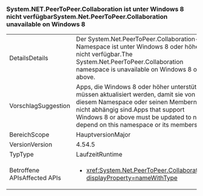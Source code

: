 ### <a name="systemnetpeertopeercollaboration-unavailable-on-windows-8"></a><span data-ttu-id="57dfe-101">System.NET.PeerToPeer.Collaboration ist unter Windows 8 nicht verfügbar</span><span class="sxs-lookup"><span data-stu-id="57dfe-101">System.Net.PeerToPeer.Collaboration unavailable on Windows 8</span></span>

|   |   |
|---|---|
|<span data-ttu-id="57dfe-102">Details</span><span class="sxs-lookup"><span data-stu-id="57dfe-102">Details</span></span>|<span data-ttu-id="57dfe-103">Der System.Net.PeerToPeer.Collaboration-Namespace ist unter Windows 8 oder höher nicht verfügbar.</span><span class="sxs-lookup"><span data-stu-id="57dfe-103">The System.Net.PeerToPeer.Collaboration namespace is unavailable on Windows 8 or above.</span></span>|
|<span data-ttu-id="57dfe-104">Vorschlag</span><span class="sxs-lookup"><span data-stu-id="57dfe-104">Suggestion</span></span>|<span data-ttu-id="57dfe-105">Apps, die Windows 8 oder höher unterstützen, müssen aktualisiert werden, damit sie von diesem Namespace oder seinen Membern nicht abhängig sind.</span><span class="sxs-lookup"><span data-stu-id="57dfe-105">Apps that support Windows 8 or above must be updated to not depend on this namespace or its members.</span></span>|
|<span data-ttu-id="57dfe-106">Bereich</span><span class="sxs-lookup"><span data-stu-id="57dfe-106">Scope</span></span>|<span data-ttu-id="57dfe-107">Hauptversion</span><span class="sxs-lookup"><span data-stu-id="57dfe-107">Major</span></span>|
|<span data-ttu-id="57dfe-108">Version</span><span class="sxs-lookup"><span data-stu-id="57dfe-108">Version</span></span>|<span data-ttu-id="57dfe-109">4.5</span><span class="sxs-lookup"><span data-stu-id="57dfe-109">4.5</span></span>|
|<span data-ttu-id="57dfe-110">Typ</span><span class="sxs-lookup"><span data-stu-id="57dfe-110">Type</span></span>|<span data-ttu-id="57dfe-111">Laufzeit</span><span class="sxs-lookup"><span data-stu-id="57dfe-111">Runtime</span></span>|
|<span data-ttu-id="57dfe-112">Betroffene APIs</span><span class="sxs-lookup"><span data-stu-id="57dfe-112">Affected APIs</span></span>|<ul><li><xref:System.Net.PeerToPeer.Collaboration?displayProperty=nameWithType></li></ul>|

